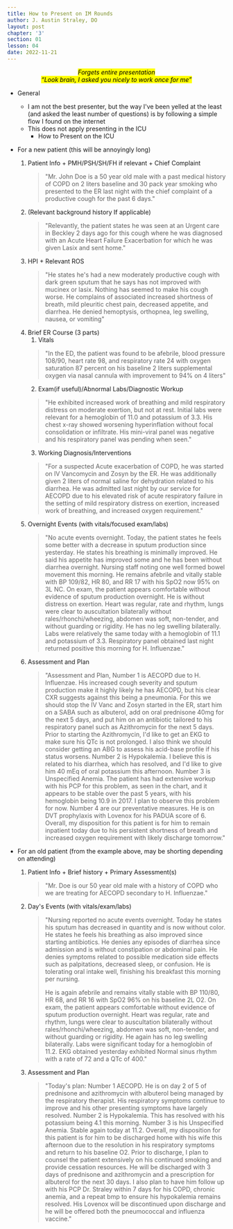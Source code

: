 ```yaml
---
title: How to Present on IM Rounds
author: J. Austin Straley, DO
layout: post
chapter: '3'
section: 01
lesson: 04
date: 2022-11-21
---
```


*<center><mark>*Forgets entire presentation*</mark></center>*
*<center><mark>“Look brain, I asked you nicely to work once for me”</mark></center>*
 
- General
	- I am not the best presenter, but the way I've been yelled at the least (and asked the least number of questions) is by following a simple flow I found on the internet
	- This does not apply presenting in the ICU
		- How to Present on the ICU

- For a new patient (this will be annoyingly long)
	1. Patient Info + PMH/PSH/SH/FH if relevant + Chief Complaint
		> <p class="text-primary"> "Mr. John Doe is a 50 year old male with a past medical history of COPD on 2 liters baseline and 30 pack year smoking who presented to the ER last night with the chief complaint of a productive cough for the past 6 days."
	2. (Relevant background history If applicable)
		> <p class="text-success"> "Relevantly, the patient states he was seen at an Urgent care in Beckley 2 days ago for this cough where he was diagnosed with an Acute Heart Failure Exacerbation for which he was given Lasix and sent home."
	3. HPI + Relevant ROS
		> <p class="text-danger"> "He states he's had a new moderately productive cough with dark green sputum that he says has not improved with mucinex or lasix. Nothing has seemed to make his cough worse. He complains of associated increased shortness of breath, mild pleuritic chest pain, decreased appetite, and diarrhea. He denied hemoptysis, orthopnea, leg swelling, nausea, or vomiting"
	4. Brief ER Course (3 parts)
		1. Vitals
		> <p class="text-info"> "In the ED, the patient was found to be afebrile, blood pressure 108/90, heart rate 98, and respiratory rate 24 with oxygen saturation 87 percent on his baseline 2 liters supplemental oxygen via nasal cannula with improvement to 94% on 4 liters"
		2. Exam(if useful)/Abnormal Labs/Diagnostic Workup
		> <p class="text-warning"> "He exhibited increased work of breathing and mild respiratory distress on moderate exertion, but not at rest. Initial labs were relevant for a hemoglobin of 11.0 and potassium of 3.3. His chest x-ray showed worsening hyperinflation without focal consolidation or infiltrate. His mini-viral panel was negative and his respiratory panel was pending when seen."
		3. Working Diagnosis/Interventions
		> <p class="text-primary"> "For a suspected Acute exacerbation of COPD, he was started on IV Vancomycin and Zosyn by the ER. He was additionally given 2 liters of normal saline for dehydration related to his diarrhea. He was admitted last night by our service for AECOPD due to his elevated risk of acute respiratory failure in the setting of mild respiratory distress on exertion, increased work of breathing, and increased oxygen requirement."
	5. Overnight Events (with vitals/focused exam/labs)
		> <p class="text-success"> "No acute events overnight. Today, the patient states he feels some better with a decrease in sputum production since yesterday. He states his breathing is minimally improved. He said his appetite has improved some and he has been without diarrhea overnight. Nursing staff noting one well formed bowel movement this morning. He remains afebrile and vitally stable with BP 109/82, HR 80, and RR 17 with his SpO2 now 95% on 3L NC. On exam, the patient appears comfortable without evidence of sputum production overnight. He is without distress on exertion. Heart was regular, rate and rhythm, lungs were clear to auscultation bilaterally without rales/rhonchi/wheezing, abdomen was soft, non-tender, and without guarding or rigidity. He has no leg swelling bilaterally. Labs were relatively the same today with a hemoglobin of 11.1 and potassium of 3.3. Respiratory panel obtained last night returned positive this morning for H. Influenzae."
	6. Assessment and Plan
		> <p class="text-danger"> "Assessment and Plan, Number 1 is AECOPD due to H. Influenzae. His increased cough severity and sputum production make it highly likely he has AECOPD, but his clear CXR suggests against this being a pneumonia. For this we should stop the IV Vanc and Zosyn started in the ER, start him on a SABA such as albuterol, add on oral prednisone 40mg for the next 5 days, and put him on an antibiotic tailored to his respiratory panel such as Azithromycin for the next 5 days. Prior to starting the Azithromycin, I'd like to get an EKG to make sure his QTc is not prolonged. I also think we should consider getting an ABG to assess his acid-base profile if his status worsens. Number 2 is Hypokalemia. I believe this is related to his diarrhea, which has resolved, and I'd like to give him 40 mEq of oral potassium this afternoon. Number 3 is Unspecified Anemia. The patient has had extensive workup with his PCP for this problem, as seen in the chart, and it appears to be stable over the past 5 years, with his hemoglobin being 10.9 in 2017. I plan to observe this problem for now. Number 4 are our preventative measures. He is on DVT prophylaxis with Lovenox for his PADUA score of 6. Overall, my disposition for this patient is for him to remain inpatient today due to his persistent shortness of breath and increased oxygen requirement with likely discharge tomorrow."

- For an old patient (from the example above, may be shorting depending on attending)
	1. Patient Info + Brief history + Primary Assessment(s)
		> <p class="text-warning"> "Mr. Doe is our 50 year old male with a history of COPD who we are treating for AECOPD secondary to H. Influenzae."
	2. Day's Events (with vitals/exam/labs)
		> <p class="text-primary"> "Nursing reported no acute events overnight. Today he states his sputum has decreased in quantity and is now without color. He states he feels his breathing as also improved since starting antibiotics. He denies any episodes of diarrhea since admission and is without constipation or abdominal pain. He denies symptoms related to possible medication side effects such as palpitations, decreased sleep, or confusion. He is tolerating oral intake well, finishing his breakfast this morning per nursing. 
		>
		> <p class="text-primary"> He is again afebrile and remains vitally stable with BP 110/80, HR 68, and RR 16 with SpO2 96% on his baseline 2L O2. On exam, the patient appears comfortable without evidence of sputum production overnight. Heart was regular, rate and rhythm, lungs were clear to auscultation bilaterally without rales/rhonchi/wheezing, abdomen was soft, non-tender, and without guarding or rigidity. He again has no leg swelling bilaterally. Labs were significant today for a hemoglobin of 11.2. EKG obtained yesterday exhibited Normal sinus rhythm with a rate of 72 and a QTc of 400."
	3. Assessment and Plan
		> <p class="text-info"> "Today's plan: Number 1 AECOPD. He is on day 2 of 5 of prednisone and azithromycin with albuterol being managed by the respiratory therapist. His respiratory symptoms continue to improve and his other presenting symptoms have largely resolved. Number 2 is Hypokalemia. This has resolved with his potassium being 4.1 this morning. Number 3 is his Unspecified Anemia. Stable again today at 11.2. Overall, my disposition for this patient is for him to be discharged home with his wife this afternoon due to the resolution in his respiratory symptoms and return to his baseline O2. Prior to discharge, I plan to counsel the patient extensively on his continued smoking and provide cessation resources. He will be discharged with 3 days of prednisone and azithromycin and a prescription for albuterol for the next 30 days. I also plan to have him follow up with his PCP Dr. Straley within 7 days for his COPD, chronic anemia, and a repeat bmp to ensure his hypokalemia remains resolved. His Lovenox will be discontinued upon discharge and he will be offered both the pneumococcal and influenza vaccine."

